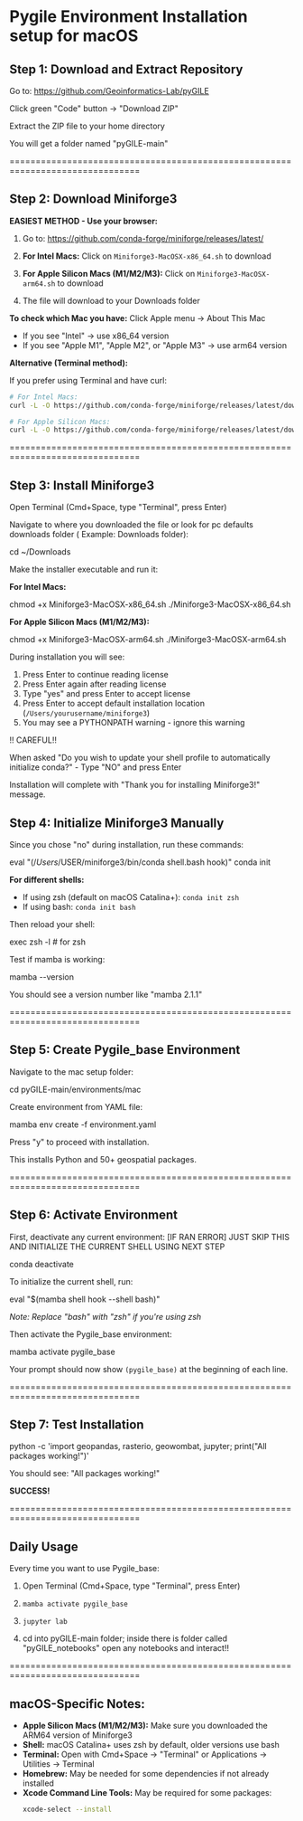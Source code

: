 # Pygile Environment Installation setup for macOS


## Step 1: Download and Extract Repository

Go to: https://github.com/Geoinformatics-Lab/pyGILE

Click green "Code" button -> "Download ZIP"

Extract the ZIP file to your home directory

You will get a folder named "pyGILE-main"

===============================================================================

## Step 2: Download Miniforge3

**EASIEST METHOD - Use your browser:**

1. Go to: https://github.com/conda-forge/miniforge/releases/latest/

2. **For Intel Macs:** Click on `Miniforge3-MacOSX-x86_64.sh` to download

3. **For Apple Silicon Macs (M1/M2/M3):** Click on `Miniforge3-MacOSX-arm64.sh` to download

4. The file will download to your Downloads folder

**To check which Mac you have:** Click Apple menu → About This Mac
- If you see "Intel" → use x86_64 version
- If you see "Apple M1", "Apple M2", or "Apple M3" → use arm64 version

**Alternative (Terminal method):**

If you prefer using Terminal and have curl:
```bash
# For Intel Macs:
curl -L -O https://github.com/conda-forge/miniforge/releases/latest/download/Miniforge3-MacOSX-x86_64.sh

# For Apple Silicon Macs:
curl -L -O https://github.com/conda-forge/miniforge/releases/latest/download/Miniforge3-MacOSX-arm64.sh
```

===============================================================================

## Step 3: Install Miniforge3

Open Terminal (Cmd+Space, type "Terminal", press Enter)

Navigate to where you downloaded the file or look for pc defaults downloads folder ( Example: Downloads folder):

cd ~/Downloads


Make the installer executable and run it:

**For Intel Macs:**

chmod +x Miniforge3-MacOSX-x86_64.sh
./Miniforge3-MacOSX-x86_64.sh


**For Apple Silicon Macs (M1/M2/M3):**

chmod +x Miniforge3-MacOSX-arm64.sh
./Miniforge3-MacOSX-arm64.sh


During installation you will see:

1. Press Enter to continue reading license
2. Press Enter again after reading license  
3. Type "yes" and press Enter to accept license
4. Press Enter to accept default installation location (`/Users/yourusername/miniforge3`)
5. You may see a PYTHONPATH warning - ignore this warning

!! CAREFUL!!

When asked "Do you wish to update your shell profile to automatically initialize conda?" - Type "NO" and press Enter

Installation will complete with "Thank you for installing Miniforge3!" message.



## Step 4: Initialize Miniforge3 Manually

Since you chose "no" during installation, run these commands:


eval "$(/Users/$USER/miniforge3/bin/conda shell.bash hook)"
conda init


**For different shells:**
- If using zsh (default on macOS Catalina+): `conda init zsh`
- If using bash: `conda init bash`

Then reload your shell:


exec zsh -l     # for zsh


Test if mamba is working:

mamba --version


You should see a version number like "mamba 2.1.1"

===============================================================================

## Step 5: Create Pygile_base Environment

Navigate to the mac setup folder:


cd pyGILE-main/environments/mac


Create environment from YAML file:

mamba env create -f environment.yaml


Press "y" to proceed with installation.

This installs Python and 50+ geospatial packages. 

===============================================================================

## Step 6: Activate Environment

First, deactivate any current environment: [IF RAN ERROR] JUST SKIP THIS AND INITIALIZE THE CURRENT SHELL USING NEXT STEP

conda deactivate


To initialize the current shell, run:

eval "$(mamba shell hook --shell bash)"

*Note: Replace "bash" with "zsh" if you're using zsh*


Then activate the Pygile_base environment:

mamba activate pygile_base


Your prompt should now show `(pygile_base)` at the beginning of each line.

===============================================================================

## Step 7: Test Installation


python -c 'import geopandas, rasterio, geowombat, jupyter; print("All packages working!")'


You should see: "All packages working!"

**SUCCESS!** 

===============================================================================

## Daily Usage

Every time you want to use Pygile_base:

1. Open Terminal (Cmd+Space, type "Terminal", press Enter)

2. `mamba activate pygile_base`

3. `jupyter lab`

4. cd into pyGILE-main folder; inside there is folder called "pyGILE_notebooks" open any notebooks and interact!!

===============================================================================

## macOS-Specific Notes:

- **Apple Silicon Macs (M1/M2/M3):** Make sure you downloaded the ARM64 version of Miniforge3
- **Shell:** macOS Catalina+ uses zsh by default, older versions use bash
- **Terminal:** Open with Cmd+Space → "Terminal" or Applications → Utilities → Terminal
- **Homebrew:** May be needed for some dependencies if not already installed
- **Xcode Command Line Tools:** May be required for some packages:
  ```bash
  xcode-select --install
  ```